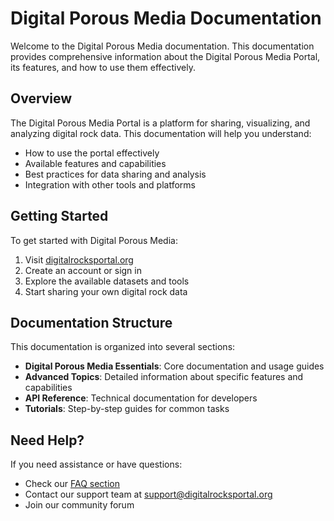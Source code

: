 # Digital Porous Media Documentation

Welcome to the Digital Porous Media documentation. This documentation provides comprehensive information about the Digital Porous Media Portal, its features, and how to use them effectively.

## Overview

The Digital Porous Media Portal is a platform for sharing, visualizing, and analyzing digital rock data. This documentation will help you understand:

- How to use the portal effectively
- Available features and capabilities
- Best practices for data sharing and analysis
- Integration with other tools and platforms

## Getting Started

To get started with Digital Porous Media:

1. Visit [digitalrocksportal.org](https://digitalrocksportal.org)
2. Create an account or sign in
3. Explore the available datasets and tools
4. Start sharing your own digital rock data

## Documentation Structure

This documentation is organized into several sections:

- **Digital Porous Media Essentials**: Core documentation and usage guides
- **Advanced Topics**: Detailed information about specific features and capabilities
- **API Reference**: Technical documentation for developers
- **Tutorials**: Step-by-step guides for common tasks

## Need Help?

If you need assistance or have questions:

- Check our [FAQ section](https://digitalrocksportal.org/faq)
- Contact our support team at [support@digitalrocksportal.org](mailto:support@digitalrocksportal.org)
- Join our community forum 